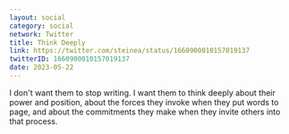 ```yaml
---
layout: social
category: social
network: Twitter
title: Think Deeply
link: https://twitter.com/steinea/status/1660900010157019137
twitterID: 1660900010157019137
date: 2023-05-22
---
```


I don't want them to stop writing. I want them to think deeply about their power and position, about the forces they invoke when they put words to page, and about the commitments they make when they invite others into that process.
